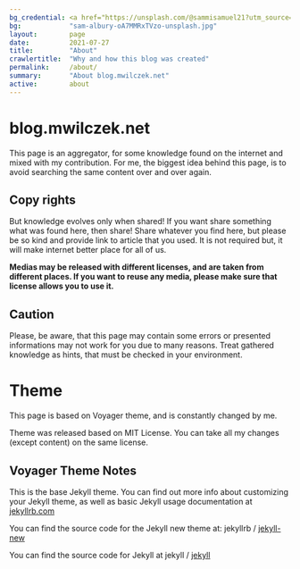 ```yaml
---
bg_credential: <a href="https://unsplash.com/@sammisamuel21?utm_source=unsplash&utm_medium=referral&utm_content=creditCopyText">Sam Albury</a> on <a href="https://unsplash.com/?utm_source=unsplash&utm_medium=referral&utm_content=creditCopyText">Unsplash</a>
bg:            "sam-albury-oA7MMRxTVzo-unsplash.jpg"
layout:        page
date:          2021-07-27
title:         "About"
crawlertitle:  "Why and how this blog was created"
permalink:     /about/
summary:       "About blog.mwilczek.net"
active:        about
---
```


# blog.mwilczek.net

This page is an aggregator, for some knowledge found on the internet and mixed with my contribution.
For me, the biggest idea behind this page, is to avoid searching the same content over and over again.

## Copy rights

But knowledge evolves only when shared! If you want share something what was found here, then share!
Share whatever you find here, but please be so kind and provide link to article that you used.
It is not required but, it will make internet better place for all of us.

**Medias may be released with different licenses, and are taken from different places.
If you want to reuse any media, please make sure that license allows you to use it.**

## Caution

Please, be aware, that this page may contain some errors or presented informations may not work for you due to many reasons.
Treat gathered knowledge as hints, that must be checked in your environment.

# Theme

This page is based on Voyager theme, and is constantly changed by me.

Theme was released based on MIT License. You can take all my changes (except content) on the same license.

## Voyager Theme Notes

This is the base Jekyll theme. You can find out more info about customizing your Jekyll theme, as well as basic Jekyll usage documentation at [jekyllrb.com](http://jekyllrb.com/)

You can find the source code for the Jekyll new theme at:
jekyllrb /
[jekyll-new](https://github.com/jglovier/jekyll-new)

You can find the source code for Jekyll at
jekyll /
[jekyll](https://github.com/jekyll/jekyll)
